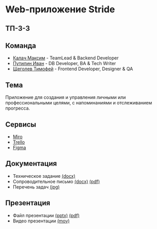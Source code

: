 # Web-приложение Stride

## ТП-3-3

## Команда
* [Калач Максим](https://github.com/exactly228) - TeamLead & Backend Developer
* [Путилин Иван](https://github.com/chinchopi) - DB Developer, BA & Tech Writer
* [Щеголев Тимофей](https://github.com/alexdokinov) - Frontend Developer, Designer & QA

## Тема
Приложение для создания и управления личными или профессиональными целями, с напоминаниями и отслеживанием прогресса.

## Сервисы
* [Miro]()
* [Trello]()
* [Figma]()

## Документация
* Техническое задание [(docx)](https://github.com/exactly228/TP_M_I_T/blob/main/documents/%D0%A2%D0%B5%D1%85%D0%BD%D0%B8%D1%87%D0%B5%D1%81%D0%BA%D0%BE%D0%B5%20%D0%B7%D0%B0%D0%B4%D0%B0%D0%BD%D0%B8%D0%B5_%D0%A2%D0%9F%20(3).docx) 
* Сопроводительное письмо [(docx)]() [(pdf)]()
* Перечень задач [(jpg)](https://github.com/exactly228/TP_M_I_T/blob/main/documents/%D0%BF%D0%B5%D1%80%D0%B5%D1%87%D0%B5%D0%BD%D1%8C%20%D1%82%D1%80%D0%B5%D0%B1%D0%BE%D0%B2%D0%B0%D0%BD%D0%B8%D0%B9.jpg)

## Презентация
* Файл презентации [(pptx)]() [(pdf)]()
* Видео презентации [(mov)]()